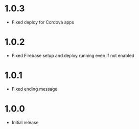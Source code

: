 # 1.0.3
- Fixed deploy for Cordova apps

# 1.0.2
- Fixed Firebase setup and deploy running even if not enabled

# 1.0.1
- Fixed ending message

# 1.0.0
- Initial release
